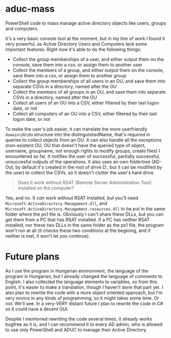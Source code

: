 # aduc-mass
PowerShell code to mass manage active directory objects like users, groups and computers.

It's a very basic console tool at the moment, but in my line of work I found it very powerful, as Active Directory Users and Computers lack some important features. Right now it's able to do the following things:
* Collect the group memberships of a user, and either output them on the console, save them into a csv, or assign them to another user
* Collect the members of a group, and either output them on the console, save them into a csv, or assign them to another group
* Collect the group memberships of all users in an OU, and save them into separate CSVs in a directory, named after the OU
* Collect the members of all groups in an OU, and save them into separate CSVs in a directory, named after the OU
* Collect all users of an OU into a CSV, either filtered by their last logon date, or not
* Collect all computers of an OU into a CSV, either filtered by their last logon date, or not

To make the user's job easier, it can translate the more userfriendly `domain\OU\OU` structure into the distinguishedName, that's required in queries to collect objects from an OU. It can also handle all the exceptions (non-existent OU, OU that doesn't have the queried type of object, username, groupname, not enough rights to modify groups, create files) I encountered so far. It notifies the user of successful, partially successful, unsuccesful outputs of the operations. It also uses an own foldertree (AD-Out, by default it's created in the root of drive D:, but it can be modified by the user) to collect the CSVs, so it doesn't clutter the user's hard drive.
> Does it work without RSAT (Remote Server Administration Tool) installed on the computer?

Yes, and no. It *can* work without RSAT installed, but you'll need `Microsoft.ActiveDirectory.Management.dll`, and `Microsoft.ActiveDirectory.Management.resources.dll` to be put in the same folder where the ps1 file is. Obviously I can't share these DLLs, but you can get them from a PC that has RSAT installed. If a PC has neither RSAT installed, nor these two DLLs in the same folder as the ps1 file, the program won't run at all (it checks these two conditions at the begining, and if neither is met, it won't let you continue).

# Future plans
As I use the program in Hungarian environment, the language of the program is Hungarian, but I already changed the language of comments to English. I also collected the language elements to variables, so from this point, it's easier to make a translation, though I haven't done that part yet.
I also plan to rewrite the code with a more object oriented approach, but I'm very novice in any kinds of programming, so it might takes some time. Or not. We'll see.
In a very-VERY distant future I plan to rewrite the code in C# so it could have a decent GUI.

Despite I mentioned rewriting the code several times, it already works bugfree as it is, and I can recommend it to every AD admin, who is allowed to use only PowerShell and ADUC to manage their Active Directory.
